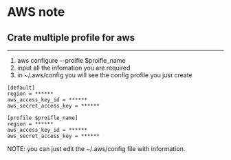 # AWS note

## Crate multiple profile for aws

---
1. aws configure --proifle $proifle_name
2. input all the infomation you are required
3. in ~/.aws/config you will see the config profile you just create

```
[default]
region = ******
aws_access_key_id = ******
aws_secret_access_key = ******

[profile $proifle_name]
region = ******
aws_access_key_id = ******
aws_secret_access_key = ******
```

NOTE: you can just edit the ~/.aws/config file with information.